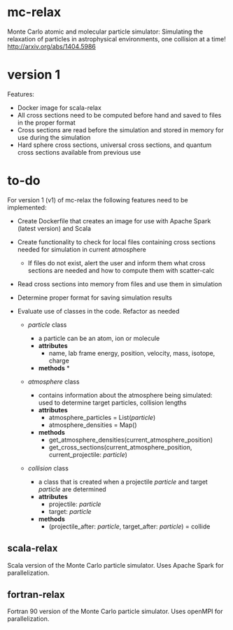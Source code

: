 # mc-relax
Monte Carlo atomic and molecular particle simulator: Simulating the relaxation of particles in astrophysical environments, one collision at a time!
http://arxiv.org/abs/1404.5986

# version 1
Features:
* Docker image for scala-relax
* All cross sections need to be computed before hand and saved to files in the proper format
* Cross sections are read before the simulation and stored in memory for use during the simulation
* Hard sphere cross sections, universal cross sections, and quantum cross sections available from previous use

# to-do
For version 1 (v1) of mc-relax the following features need to be implemented:
* Create Dockerfile that creates an image for use with Apache Spark (latest version) and Scala
* Create functionality to check for local files containing cross sections needed for simulation in current atmosphere
  * If files do not exist, alert the user and inform them what cross sections are needed and how to compute them with scatter-calc
* Read cross sections into memory from files and use them in simulation
* Determine proper format for saving simulation results
* Evaluate use of classes in the code. Refactor as needed

  * _particle_ class
    * a particle can be an atom, ion or molecule
    * __attributes__
      * name, lab frame energy, position, velocity, mass, isotope, charge
    * __methods__
      *

  * _atmosphere_ class
    * contains information about the atmosphere being simulated: used to determine target particles, collision lengths
    * __attributes__
      * atmosphere_particles = List(_particle_)
      * atmosphere_densities = Map()
    * __methods__
      * get_atmosphere_densities(current_atmosphere_position)
      * get_cross_sections(current_atmosphere_position, current_projectile: _particle_)

  * _collision_ class
    * a class that is created when a projectile _particle_ and target _particle_ are determined
    * __attributes__
      * projectile: _particle_
      * target: _particle_
    * __methods__
      * (projectile_after: _particle_, target_after: _particle_) = collide



## scala-relax
Scala version of the Monte Carlo particle simulator.
Uses Apache Spark for parallelization. 


## fortran-relax
Fortran 90 version of the Monte Carlo particle simulator.
Uses openMPI for parallelization.

